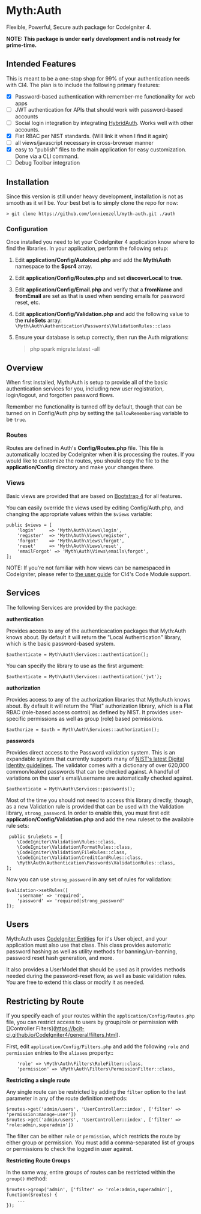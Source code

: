 # Myth:Auth

Flexible, Powerful, Secure auth package for CodeIgniter 4.

**NOTE: This package is under early development and is not ready for prime-time.**

## Intended Features

This is meant to be a one-stop shop for 99% of your authentication needs with CI4. The plan is 
to include the following primary features: 

- [x] Password-based authentication with remember-me functionality for web apps
- [ ] JWT authentication for APIs that should work with password-based accounts
- [ ] Social login integration by integrating [HybridAuth](https://hybridauth.github.io/). Works well with other accounts.
- [x] Flat RBAC per NIST standards. (Will link it when I find it again)
- [ ] all views/javascript necessary in cross-browser manner
- [x] easy to "publish" files to the main application for easy customization. Done via a CLI command.
- [ ] Debug Toolbar integration

## Installation

Since this version is still under heavy development, installation is not as smooth as it will be. 
Your best bet is to simply clone the repo for now:

    > git clone https://github.com/lonnieezell/myth-auth.git ./auth 

### Configuration

Once installed you need to let your CodeIgniter 4 application know where to find the libraries. In your application,
perform the following setup: 

1. Edit **application/Config/Autoload.php** and add the **Myth\Auth** namespace to the **$psr4** array.
2. Edit **application/Config/Routes.php** and set **discoverLocal** to **true**.
3. Edit **application/Config/Email.php** and verify that a **fromName** and **fromEmail** are set 
    as that is used when sending emails for password reset, etc. 
4. Edit **application/Config/Validation.php** and add the following value to the **ruleSets** array: 
    `\Myth\Auth\Authentication\Passwords\ValidationRules::class`
4. Ensure your database is setup correctly, then run the Auth migrations: 

    > php spark migrate:latest -all  

## Overview

When first installed, Myth:Auth is setup to provide all of the basic authentication services 
for you, including new user registration, login/logout, and forgotten password flows.

Remember me functionality is turned off by default, though that can be turned on in Config/Auth.php
by setting the `$allowRemembering` variable to be `true`.

### Routes

Routes are defined in Auth's **Config/Routes.php** file. This file is automatically located by CodeIgniter
when it is processing the routes. If you would like to customize the routes, you should copy the file
to the **application/Config** directory and make your changes there.

### Views

Basic views are provided that are based on [Bootstrap 4](http://getbootstrap.com/) for all features.

You can easily override the views used by editing Config/Auth.php, and changing the appropriate values
within the `$views` variable: 

    public $views = [
        'login'     => 'Myth\Auth\Views\login',
        'register'  => 'Myth\Auth\Views\register',
        'forgot'    => 'Myth\Auth\Views\forgot',
        'reset'     => 'Myth\Auth\Views\reset',
        'emailForgot' => 'Myth\Auth\Views\emails\forgot',
    ];

NOTE: If you're not familiar with how views can be namespaced in CodeIgniter, please refer to 
[the user guide](https://bcit-ci.github.io/CodeIgniter4/general/modules.html) for CI4's 
Code Module support. 

## Services

The following Services are provided by the package: 

**authentication** 

Provides access to any of the authenticacation packages that Myth:Auth knows about. By default
it will return the "Local Authentication" library, which is the basic password-based system.

    $authenticate = Myth\Auth\Services::authentication();
    
You can specify the library to use as the first argument:

    $authenticate = Myth\Auth\Services::authentication('jwt');
    
**authorization**

Provides access to any of the authorization libraries that Myth:Auth knows about. By default
it will return the "Flat" authorization library, which is a Flat RBAC (role-based access control)
as defined by NIST. It provides user-specific permissions as well as group (role) based permissions.

    $authorize = $auth = Myth\Auth\Services::authorization();

**passwords**

Provides direct access to the Password validation system. This is an expandable system that currently
supports many of [NIST's latest Digital Identity guidelines](https://pages.nist.gov/800-63-3/). The 
validator comes with a dictionary of over 620,000 common/leaked passwords that can be checked against.
A handful of variations on the user's email/username are automatically checked against. 

    $authenticate = Myth\Auth\Services::passwords();
   
Most of the time you should not need to access this library directly, though, as a new Validation rule
is provided that can be used with the Validation library, `strong_password`. In order to enable this, 
you must first edit **application/Config/Validation.php** and add the new ruleset to the available rule sets:

     public $ruleSets = [
        \CodeIgniter\Validation\Rules::class,
        \CodeIgniter\Validation\FormatRules::class,
        \CodeIgniter\Validation\FileRules::class,
        \CodeIgniter\Validation\CreditCardRules::class,
        \Myth\Auth\Authentication\Passwords\ValidationRules::class,
    ];
    
Now you can use `strong_password` in any set of rules for validation:

    $validation->setRules([
        'username' => 'required',
        'password' => 'required|strong_password'
    ]);

## Users

Myth:Auth uses [CodeIgniter Entities](https://bcit-ci.github.io/CodeIgniter4/database/entities.html) 
for it's User object, and your application must also use that class. This class
provides automatic password hashing as well as utility methods for banning/un-banning, password
reset hash generation, and more. 

It also provides a UserModel that should be used as it provides methods needed during the 
password-reset flow, as well as basic validation rules. You are free to extend this class
or modify it as needed.

## Restricting by Route

If you specify each of your routes within the `application/Config/Routes.php` file, you can restrict access
to users by group/role or permission with []Controller Filters](https://bcit-ci.github.io/CodeIgniter4/general/filters.html).

First, edit `application/Config/Filters.php` and add the following `role` and `permission` entries to the 
`aliases` property::

```
    'role' => \Myth\Auth\Filters\RoleFilter::class,
    'permission' => \Myth\Auth\Filters\PermissionFilter::class,
```

**Restricting a single route**

Any single route can be restricted by adding the `filter` option to the last parameter in any of the route definition
methods:

```
$routes->get('admin/users', 'UserController::index', ['filter' => 'permission:manage-user'])
$routes->get('admin/users', 'UserController::index', ['filter' => 'role:admin,superadmin'])
``` 

The filter can be either `role` or `permission`, which restricts the route by either group or permission. 
You must add a comma-separated list of groups or permissions to check the logged in user against. 

**Restricting Route Groups**

In the same way, entire groups of routes can be restricted within the `group()` method:

```
$routes->group('admin', ['filter' => 'role:admin,superadmin'], function($routes) {
    ...
});
```
